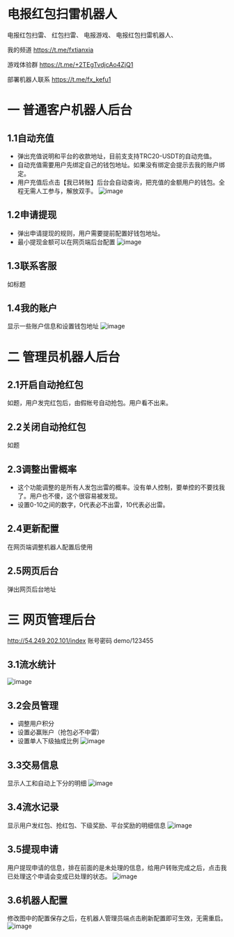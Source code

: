 # 电报红包扫雷机器人
电报红包扫雷、
红包扫雷、
电报游戏、
电报红包扫雷机器人、

我的频道 https://t.me/fxtianxia

游戏体验群 https://t.me/+2TEgTvdjcAo4ZjQ1

部署机器人联系 https://t.me/fx_kefu1


# 一 普通客户机器人后台

## 1.1自动充值
- 弹出充值说明和平台的收款地址，目前支支持TRC20-USDT的自动充值。
- 自动充值需要用户先绑定自己的钱包地址。如果没有绑定会提示去我的账户绑定。
- 用户充值后点击【我已转账】后台会自动查询，把充值的金额用户的钱包。全程无需人工参与，解放双手。
![image](https://github.com/chinaruler001/fx_saolei/assets/141595675/c465e871-0367-4c56-8ce4-27e1e2359f5e)

## 1.2申请提现
- 弹出申请提现的规则，用户需要提前配置好钱包地址。
- 最小提现金额可以在网页端后台配置
![image](https://github.com/chinaruler001/fx_saolei/assets/141595675/1e16ccce-a5ea-45c5-b1f1-97170e3856b1)

## 1.3联系客服
如标题
## 1.4我的账户
显示一些账户信息和设置钱包地址
![image](https://github.com/chinaruler001/fx_saolei/assets/141595675/9d78ef60-b01b-4e33-960f-63fa88e39a18)

# 二 管理员机器人后台
## 2.1开启自动抢红包
  如题，用户发完红包后，由假帐号自动抢包。用户看不出来。
## 2.2关闭自动抢红包
  如题
## 2.3调整出雷概率
- 这个功能调整的是所有人发包出雷的概率。没有单人控制，要单控的不要找我了。用户也不傻，这个很容易被发现。
- 设置0-10之间的数字，0代表必不出雷，10代表必出雷。

## 2.4更新配置
在网页端调整机器人配置后使用
## 2.5网页后台
弹出网页后台地址

# 三 网页管理后台
http://54.249.202.101/index
账号密码 demo/123455

## 3.1流水统计
![image](https://github.com/chinaruler001/fx_saolei/assets/141595675/94817001-5f95-4918-905d-23b7f592beb2)

## 3.2会员管理
- 调整用户积分
- 设置必赢账户（抢包必不中雷）
- 设置单人下级抽成比例
![image](https://github.com/chinaruler001/fx_saolei/assets/141595675/f8e6ff1f-1325-417c-9f97-6feba118dc80)

## 3.3交易信息
显示人工和自动上下分的明细
![image](https://github.com/chinaruler001/fx_saolei/assets/141595675/40c2f103-0ae9-4c3f-9d52-15b272dea8df)
## 3.4流水记录
显示用户发红包、抢红包、下级奖励、平台奖励的明细信息
![image](https://github.com/chinaruler001/fx_saolei/assets/141595675/464a2d9b-9a4c-4a82-ad05-3f03e9f2214f)

## 3.5提现申请
用户提现申请的信息，排在前面的是未处理的信息，给用户转账完成之后，点击我已处理这个申请会变成已处理的状态。
![image](https://github.com/chinaruler001/fx_saolei/assets/141595675/888c40e0-1874-4bb0-b8a0-88f91e3a106b)
## 3.6机器人配置
修改图中的配置保存之后，在机器人管理员端点击刷新配置即可生效，无需重启。
![image](https://github.com/chinaruler001/fx_saolei/assets/141595675/51a24b80-b687-4b82-ada4-9e337ce986ad)

